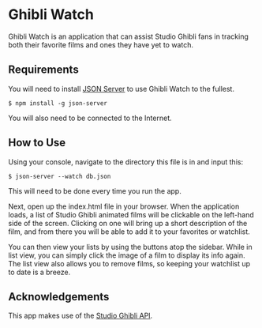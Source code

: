 # Ghibli Watch

Ghibli Watch is an application that can assist Studio Ghibli fans in tracking both their favorite films and ones they have yet to watch.

## Requirements

You will need to install [JSON Server](https://www.npmjs.com/package/json-server) to use Ghibli Watch to the fullest.

```console
$ npm install -g json-server
```

You will also need to be connected to the Internet.

## How to Use

Using your console, navigate to the directory this file is in and input this:

```console
$ json-server --watch db.json
```

This will need to be done every time you run the app.

Next, open up the index.html file in your browser.
When the application loads, a list of Studio Ghibli animated films will be clickable on the left-hand side of the screen.
Clicking on one will bring up a short description of the film, and from there you will be able to add it to your favorites or watchlist.

You can then view your lists by using the buttons atop the sidebar. While in list view, you can simply click the image of a film to display its info again. The list view also allows you to remove films, so keeping your watchlist up to date is a breeze.

## Acknowledgements

This app makes use of the [Studio Ghibli API](https://www.npmjs.com/package/json-server).